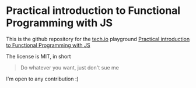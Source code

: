 # Practical introduction to Functional Programming with JS
This is the github repository for the [tech.io](https://tech.io) playground [Practical introduction to Functional Programming with JS](https://tech.io/playgrounds/2980)

The license is MIT, in short
> Do whatever you want, just don't sue me

I'm open to any contribution :)
